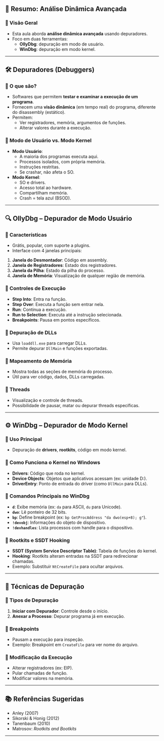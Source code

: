 
## 📘 Resumo: Análise Dinâmica Avançada

### 📌 Visão Geral
- Esta aula aborda **análise dinâmica avançada** usando depuradores.
- Foco em duas ferramentas:
  - **OllyDbg**: depuração em modo de usuário.
  - **WinDbg**: depuração em modo kernel.

---

## 🛠️ Depuradores (Debuggers)

### 🔹 O que são?
- Softwares que permitem **testar e examinar a execução de um programa**.
- Fornecem uma **visão dinâmica** (em tempo real) do programa, diferente do disassembly (estático).
- Permitem:
  - Ver registradores, memória, argumentos de funções.
  - Alterar valores durante a execução.

### 🔹 Modo de Usuário vs. Modo Kernel
- **Modo Usuário**:
  - A maioria dos programas executa aqui.
  - Processos isolados, com própria memória.
  - Instruções restritas.
  - Se crashar, não afeta o SO.
- **Modo Kernel**:
  - SO e drivers.
  - Acesso total ao hardware.
  - Compartilham memória.
  - Crash = tela azul (BSOD).

---

## 🔍 OllyDbg – Depurador de Modo Usuário

### 🔸 Características
- Grátis, popular, com suporte a plugins.
- Interface com 4 janelas principais:

1. **Janela do Desmontador**: Código em assembly.
2. **Janela de Registradores**: Estado dos registradores.
3. **Janela da Pilha**: Estado da pilha do processo.
4. **Janela de Memória**: Visualização de qualquer região de memória.

### 🔸 Controles de Execução
- **Step Into**: Entra na função.
- **Step Over**: Executa a função sem entrar nela.
- **Run**: Continua a execução.
- **Run to Selection**: Executa até a instrução selecionada.
- **Breakpoints**: Pausa em pontos específicos.

### 🔸 Depuração de DLLs
- Usa `loaddll.exe` para carregar DLLs.
- Permite depurar `DllMain` e funções exportadas.

### 🔸 Mapeamento de Memória
- Mostra todas as seções de memória do processo.
- Útil para ver código, dados, DLLs carregadas.

### 🔸 Threads
- Visualização e controle de threads.
- Possibilidade de pausar, matar ou depurar threads específicas.

---

## ⚙️ WinDbg – Depurador de Modo Kernel

### 🔸 Uso Principal
- Depuração de **drivers**, **rootkits**, código em modo kernel.

### 🔸 Como Funciona o Kernel no Windows
- **Drivers**: Código que roda no kernel.
- **Device Objects**: Objetos que aplicativos acessam (ex: unidade D:).
- **DriverEntry**: Ponto de entrada do driver (como `DllMain` para DLLs).

### 🔸 Comandos Principais no WinDbg
- **`d`**: Exibe memória (ex: `da` para ASCII, `du` para Unicode).
- **`dwo`**: Lê ponteiro de 32 bits.
- **`bp`**: Define breakpoint (ex: `bp GetProcAddress "da dwo(esp+8); g"`).
- **`!devobj`**: Informações do objeto de dispositivo.
- **`!devhandles`**: Lista processos com handle para o dispositivo.

### 🔸 Rootkits e SSDT Hooking
- **SSDT (System Service Descriptor Table)**: Tabela de funções do kernel.
- **Hooking**: Rootkits alteram entradas na SSDT para redirecionar chamadas.
- Exemplo: Substituir `NtCreateFile` para ocultar arquivos.

---

## 🧪 Técnicas de Depuração

### 🔹 Tipos de Depuração
1. **Iniciar com Depurador**: Controle desde o início.
2. **Anexar a Processo**: Depurar programa já em execução.

### 🔹 Breakpoints
- Pausam a execução para inspeção.
- Exemplo: Breakpoint em `CreateFile` para ver nome do arquivo.

### 🔹 Modificação da Execução
- Alterar registradores (ex: EIP).
- Pular chamadas de função.
- Modificar valores na memória.

---

## 📚 Referências Sugeridas
- Anley (2007)  
- Sikorski & Honig (2012)  
- Tanenbaum (2010)  
- Matrosov: *Rootkits and Bootkits*

---
